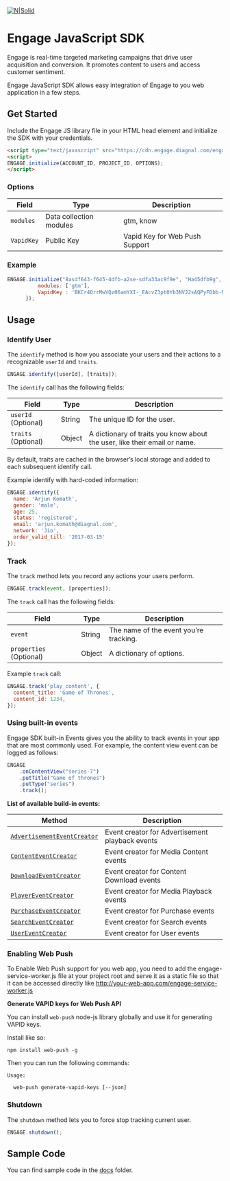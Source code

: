[![N|Solid](http://i.imgur.com/iz9YsTS.png)](https://diagnal.com)
# Engage JavaScript SDK #

Engage is real-time targeted marketing campaigns that drive user acquisition and conversion.
It promotes content to users and access customer sentiment.

Engage JavaScript SDK allows easy integration of Engage to you web application in a few steps.

## Get Started
Include the Engage JS library file in your HTML head element and initialize the SDK with your credentials.
```html
<script type="text/javascript" src="https://cdn.engage.diagnal.com/engage-core.js"></script>
<script>
ENGAGE.initialize(ACCOUNT_ID, PROJECT_ID, OPTIONS);
</script>
```
### Options

| Field           | Type                    | Description
| --------------- | ----------------------- | -------------
| `modules`       | Data collection modules | gtm, know
| `VapidKey`      | Public Key              | Vapid Key for Web Push Support

### Example

```javascript
ENGAGE.initialize("8asdf643-f645-4dfb-a2se-sdfa33ac9f9e", "Ha45dfb9g", {
          modules: ['gtm'],
          VapidKey : 'BKCr4OrrMwVQz06amYXI-_EAcvZ3pt0Yb3NVJ2sAQPyFDbb-MCUMKJZp7aoOELi6QDTq57tBwMJZEdrH9go3dtE'
      });
```

## Usage

### Identify User

The `identify` method is how you associate your users and their actions to a recognizable `userId` and `traits`.

```javascript
ENGAGE.identify([userId], [traits]);
```

The `identify` call has the following fields:

| Field                     | Type                    | Description
| ------------------------- | ----------------------- | -------------
| `userId` (Optional)       | String                  | The unique ID for the user.
| `traits` (Optional)       | Object                  | A dictionary of traits you know about the user, like their email or name.

By default, traits are cached in the browser’s local storage and added to each subsequent identify call.

Example identify with hard-coded information:
```javascript
ENGAGE.identify({
  name: 'Arjun Komath',
  gender: 'male',
  age: 25,
  status: 'registered',
  email: 'arjun.komath@diagnal.com',
  network: 'Jio',
  order_valid_till: '2017-03-15'
});
```

### Track

The `track` method lets you record any actions your users perform.

```javascript
ENGAGE.track(event, [properties]);
```

The `track` call has the following fields:

| Field                     | Type                    | Description
| ------------------------- | ----------------------- | -------------
| `event`                   | String                  | The name of the event you’re tracking.
| `properties` (Optional)   | Object                  | A dictionary of options.

Example `track` call:

```javascript
ENGAGE.track('play_content', {
  content_title: 'Game of Thrones',
  content_id: 1234,
});
```

### Using built-in events
Engage SDK built-in Events gives you the ability to track events in your app that are most commonly used. For example, the content view event can be logged as follows:

```javascript
ENGAGE
    .onContentView("series-7")
    .putTitle("Game of thrones")
    .putType("series")
    .track();
```
**List of available build-in events:**

| Method                      | Description
| --------------------------- | -------------
| [`AdvertisementEventCreator`](https://github.com/diagnal/engage-js-sdk/wiki/AdvertisementEventCreator) | Event creator for Advertisement playback events
| [`ContentEventCreator`](https://github.com/diagnal/engage-js-sdk/wiki/ContentEventCreator)       | Event creator for Media Content events
| [`DownloadEventCreator`](https://github.com/diagnal/engage-js-sdk/wiki/DownloadEventCreator)     | Event creator for Content Download events
| [`PlayerEventCreator`](https://github.com/diagnal/engage-js-sdk/wiki/PlayerEventCreator)        | Event creator for Media Playback events
| [`PurchaseEventCreator`](https://github.com/diagnal/engage-js-sdk/wiki/PurchaseEventCreator)      | Event creator for Purchase events
| [`SearchEventCreator`](https://github.com/diagnal/engage-js-sdk/wiki/SearchEventCreator)        | Event creator for Search events
| [`UserEventCreator`](https://github.com/diagnal/engage-js-sdk/wiki/UserEventCreator)          | Event creator for User events


### Enabling Web Push

To Enable Web Push support for you web app, you need to add the engage-service-worker.js file at your project root and serve it as a static file so that it can be accessed directly like
http://your-web-app.com/engage-service-worker.js 

**Generate VAPID keys for Web Push API**

You can install `web-push` node-js library globally and use it for generating VAPID keys.

Install like so:

    npm install web-push -g

Then you can run the following commands:

    Usage:

      web-push generate-vapid-keys [--json]

### Shutdown

The `shutdown` method lets you to force stop tracking current user.

```javascript
ENGAGE.shutdown();
```

## Sample Code

You can find sample code in the [docs](https://github.com/diagnal/engage-js-sdk/tree/master/docs) folder.
